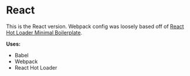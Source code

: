 # React

This is the React version. Webpack config was loosely based off of [React Hot Loader Minimal Boilerplate](https://github.com/wkwiatek/react-hot-loader-minimal-boilerplate).

**Uses:**
 - Babel
 - Webpack
 - React Hot Loader